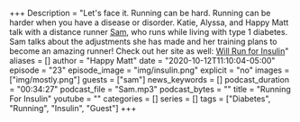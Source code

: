 +++
Description = "Let's face it. Running can be hard. Running can be harder when you have a disease or disorder. Katie, Alyssa, and Happy Matt talk with a distance runner [Sam](https://www.instagram.com/willrun4insulin/), who runs while living with type 1 diabetes. Sam talks about the adjustments she has made and her training plans to become an amazing runner! Check out her site as well: [Will Run for Insulin](https://willrunforinsulin.com/)"
aliases = []
author = "Happy Matt"
date = "2020-10-12T11:10:04-05:00"
episode = "23"
episode_image = "img/insulin.png"
explicit = "no"
images = ["img/mostly.png"]
guests = ["sam"]
news_keywords = []
podcast_duration = "00:34:27"
podcast_file = "Sam.mp3"
podcast_bytes = ""
title = "Running For Insulin"
youtube = ""
categories = []
series = []
tags = ["Diabetes", "Running", "Insulin", "Guest"]
+++
